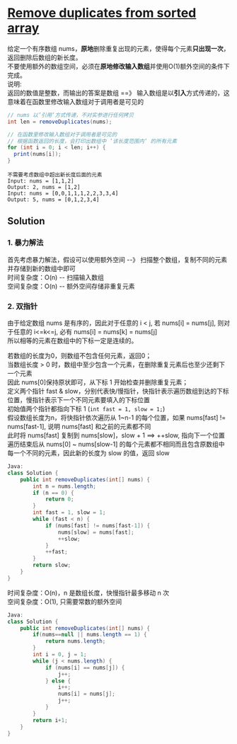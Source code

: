 # [Remove duplicates from sorted array](https://leetcode-cn.com/problems/remove-duplicates-from-sorted-array/)

给定一个有序数组 nums，**原地**删除重复出现的元素，使得每个元素**只出现一次**，返回删除后数组的新长度。  
不要使用额外的数组空间，必须在**原地修改输入数组**并使用O(1)额外空间的条件下完成。   
说明:    
返回的数值是整数，而输出的答案是数组 ==》 输入数组是以**引入**方式传递的，这意味着在函数里修改输入数组对于调用者是可见的     
```Java
// nums 以’引用‘方式传递，不对实参进行任何拷贝
int len = removeDuplicates(nums);

// 在函数里修改输入数组对于调用者是可见的 
// 根据函数返回的长度，会打印出数组中 ’该长度范围内‘ 的所有元素
for (int i = 0; i < len; i++) {
  print(nums[i]);
}
```
```
不需要考虑数组中超出新长度后面的元素   
Input: nums = [1,1,2]
Output: 2, nums = [1,2] 
Input: nums = [0,0,1,1,1,2,2,3,3,4]
Output: 5, nums = [0,1,2,3,4]
```

## Solution 
### 1. 暴力解法
首先考虑暴力解法，假设可以使用额外空间 --》 扫描整个数组，复制不同的元素并存储到新的数组中即可    
时间复杂度：O(n) -- 扫描输入数组    
空间复杂度：O(n) -- 额外空间存储非重复元素   

### 2. 双指针
由于给定数组 nums 是有序的，因此对于任意的 i < j, 若 nums[i] = nums[j], 则对于任意的 i<=k<=j, 必有 nums[i] = nums[k] = nums[j]   
所以相等的元素在数组中的下标一定是连续的。    

若数组的长度为0，则数组不包含任何元素，返回0；    
当数组长度 > 0 时，数组中至少包含一个元素，在删除重复元素后也至少还剩下一个元素      
因此 nums[0]保持原状即可，从下标 1 开始检查并删除重复元素；    
定义两个指针 fast & slow，分别代表快/慢指针，快指针表示遍历数组到达的下标位置，慢指针表示下一个不同元素要填入的下标位置   
初始值两个指针都指向下标 1 (```int fast = 1, slow = 1;```)      
假设数组长度为n，将快指针依次遍历从 1~n-1 的每个位置，如果 nums[fast] != nums[fast-1], 说明 nums[fast] 和之前的元素都不同       
此时将 nums[fast] 复制到 nums[slow]，slow + 1 ==> ++slow, 指向下一个位置    
遍历结束后从 nums[0] ~ nums[slow-1] 的每个元素都不相同而且包含原数组中每一个不同的元素，因此新的长度为 slow 的值，返回 slow

```Java
Java:
class Solution {
    public int removeDuplicates(int[] nums) {
        int n = nums.length;
        if (n == 0) {
            return 0;
        }
        int fast = 1, slow = 1;
        while (fast < n) {
            if (nums[fast] != nums[fast-1]) {
                nums[slow] = nums[fast];
                ++slow;
            }
            ++fast;
        }
        return slow;
    }
}
```
时间复杂度：O(n)，n 是数组长度，快慢指针最多移动 n 次    
空间复杂度：O(1), 只需要常数的额外空间

```Java
Java:
class Solution {
    public int removeDuplicates(int[] nums) {
        if(nums==null || nums.length == 1) {
            return nums.length;
        }
        int i = 0, j = 1;
        while (j < nums.length) {
            if (nums[i] == nums[j]) {
                j++;
            } else {
                i++;
                nums[i] = nums[j];
                j++;
            }
        }
        return i+1;
    }
}
```
